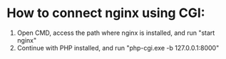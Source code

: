 # How to connect nginx using CGI:

1. Open CMD, access the path where nginx is installed, and run "start nginx"
2. Continue with PHP installed, and run "php-cgi.exe -b 127.0.0.1:8000"